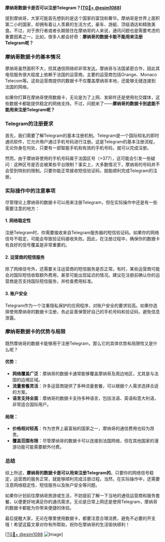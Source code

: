 **摩纳哥数据卡是否可以注册Telegram？[[TG💪+ @esim1088](https://t.me/s/esim1088)]**

提到摩纳哥，大家可能首先想到的是这个国家的富饶和奢华。摩纳哥是世界上面积第二小的国家，却拥有着让人羡慕的生活方式，豪车、游艇、顶级酒店和精致美食。不过，对于旅行者或者长期居住在摩纳哥的人来说，通讯问题也是需要考虑的重要因素之一。比如，很多人都会好奇：**摩纳哥的数据卡能不能用来注册Telegram呢？**

### 摩纳哥数据卡的基本情况

摩纳哥虽然面积不大，但其通信网络却非常发达。摩纳哥与法国紧密合作，因此其电信服务很大程度上依赖于法国的运营商。主要的运营商包括Orange、Monaco Telecom等。这些运营商提供的数据卡不仅覆盖摩纳哥本地，还能够无缝连接到法国的网络。

如果你打算在摩纳哥使用数据卡，无论是为了上网、发邮件还是使用社交媒体，这些数据卡都能提供稳定的网络支持。不过，问题来了——**摩纳哥的数据卡到底能不能用来注册Telegram呢？**

### Telegram的注册要求

首先，我们需要了解Telegram的基本注册机制。Telegram是一个国际知名的即时通讯软件，它允许用户通过手机号码进行注册。这是Telegram的基本注册流程，无论你身在何处，只要有一部智能手机和有效的手机号码，就可以完成注册。

然而，由于摩纳哥使用的手机号码属于法国区号（+377），这可能会引发一些疑问：这种区号是否会被某些平台限制？事实上，大多数情况下，摩纳哥的号码并不会受到特别的限制。只要你能正常接收短信验证码，就能顺利完成Telegram的注册。

### 实际操作中的注意事项

尽管理论上摩纳哥的数据卡可以用来注册Telegram，但在实际操作中还是有一些需要注意的地方：

#### 1. **网络稳定性**
   注册Telegram时，你需要接收来自Telegram服务器的短信验证码。如果你的网络信号不稳定，可能会导致验证码接收失败。因此，在注册过程中，确保你的数据卡有良好的信号覆盖是非常重要的。

#### 2. **运营商的短信服务**
   除了网络信号外，还需要关注运营商的短信服务是否正常。有时，某些运营商可能会对国际短信收取额外费用，甚至可能出现延迟的情况。建议在注册前确认你的运营商是否支持国际短信服务，并检查费用标准。

#### 3. **账户安全**
   Telegram作为一个注重隐私保护的应用程序，对账户安全的要求较高。如果你选择使用摩纳哥的数据卡注册，务必妥善保管好自己的手机号码和验证码，避免信息泄露。

### 摩纳哥数据卡的优势与局限

既然摩纳哥的数据卡能够用于注册Telegram，那么它的具体优势和局限性又是什么呢？

#### 优势：
- **网络覆盖广泛**：摩纳哥的数据卡通常能够覆盖摩纳哥及周边地区，尤其是与法国的边境区域。
- **流量套餐灵活**：许多运营商提供了多种流量套餐，可以根据个人需求选择合适的方案。
- **语言支持全面**：摩纳哥的数据卡支持多种语言，包括法语、英语和意大利语，非常适合国际用户。

#### 局限：
- **价格相对较高**：作为世界上最富裕的国家之一，摩纳哥的通信费用也较为昂贵。
- **覆盖范围有限**：尽管摩纳哥的数据卡可以连接到法国网络，但在其他国家的漫游功能可能需要额外付费。

### 总结

综上所述，**摩纳哥的数据卡是可以用来注册Telegram的**。只要你的网络信号稳定，运营商的服务正常，就能够顺利完成注册过程。当然，在实际操作中，还需要注意网络稳定性、短信服务以及账户安全等问题。

如果你计划前往摩纳哥旅游或生活，不妨提前了解一下当地的通信运营商和服务套餐，以便更好地满足你的通讯需求。无论是日常上网还是使用Telegram，摩纳哥的数据卡都能为你带来便捷的体验。

最后提醒大家，无论在哪里使用数据卡，都要注意合理消费，避免不必要的开支哦！希望这篇文章对你有所帮助，祝你在摩纳哥的生活愉快顺利！

[[TG💪+ @esim1088](https://t.me/s/esim1088) ![Image](https://i.postimg.cc/4NQfJmqS/Snipaste-2025-05-13-00-14-12.png)]